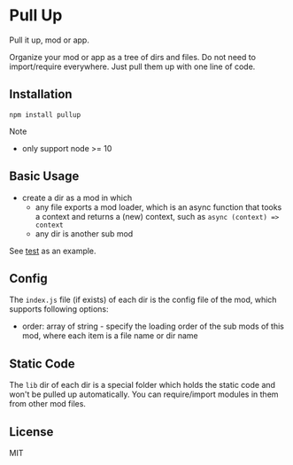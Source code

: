 # Pull Up

Pull it up, mod or app.

Organize your mod or app as a tree of dirs and files. Do not need to import/require everywhere. Just pull them up with one line of code.

## Installation

```
npm install pullup
```

Note

- only support node >= 10 

## Basic Usage

- create a dir as a mod in which
  - any file exports a mod loader, which is an async function that tooks a context and returns a (new) context, such as `async (context) => context`
  - any dir is another sub mod

See [test](./test) as an example.

## Config

The `index.js` file (if exists) of each dir is the config file of the mod, which supports following options:

- order: array of string - specify the loading order of the sub mods of this mod, where each item is a file name or dir name

## Static Code

The `lib` dir of each dir is a special folder which holds the static code and won't be pulled up automatically. You can require/import modules in them from other mod files.

## License

MIT
